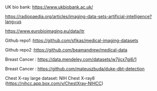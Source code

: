 UK bio bank:  https://www.ukbiobank.ac.uk/

https://radiopaedia.org/articles/imaging-data-sets-artificial-intelligence?lang=us

https://www.eurobioimaging.eu/data/itr

Github repo1 :https://github.com/sfikas/medical-imaging-datasets
                 
Github repo2 :https://github.com/beamandrew/medical-data

Breast Cancer : https://data.mendeley.com/datasets/w7jjcx7gj6/1

Breast Cancer : https://github.com/mateuszbuda/duke-dbt-detection

Chest X-ray large dataset: NIH Chest X-ray8 (https://nihcc.app.box.com/v/ChestXray-NIHCC) 
